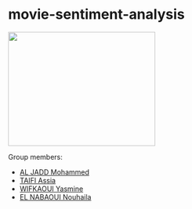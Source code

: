 # movie-sentiment-analysis

<img src='https://user-images.githubusercontent.com/31696557/48961509-28e70c00-ef9b-11e8-85f3-86a584d823de.png' width=300 height=233>

Group members: <br>
- <a href ='https://www.linkedin.com/in/mohammed-al-jadd/'>AL JADD Mohammed</a>
- <a href ='https://www.linkedin.com/in/assia-taifi-6b137919a/'>TAIFI Assia</a>
- <a href ='https://www.linkedin.com/in/yasmine-wifkaoui-196061155/'>WIFKAOUI Yasmine</a>
- <a href ='https://www.linkedin.com/in/nouhaila-elnabaoui-b43b8b19b/'>EL NABAOUI Nouhaila</a>
